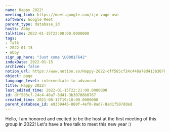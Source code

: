 ```yaml
---
name: Happy 2022!
meeting_link: https://meet.google.com/ijn-vugd-osn
software: Google Meet
parent_type: database_id
hosts: Abby
talktime: 2022-01-15T22:00:00.0000000
tags:
- Talk
- 2022-01-15
- Abby
sign_up_here: "Just come \U0001F642"
indexDate: 2022-01-15
archived: false
notion_url: https://www.notion.so/Happy-2022-dff585cf24c448a78d413b30708b0767
object: page
language_level: intermediate to advanced
title: Happy 2022!
last_edited_time: 2022-01-15T22:21:00.0000000
id: dff585cf-24c4-48a7-8d41-3b30708b0767
created_time: 2021-08-17T19:10:00.0000000
parent_database_id: e9339446-880f-4ef0-8ad7-8ad1f507dded
---
```


Hello, I am honored and excited to be the host at the first meeting of this group in 2022! Let's have a free talk to meet this new year :)





